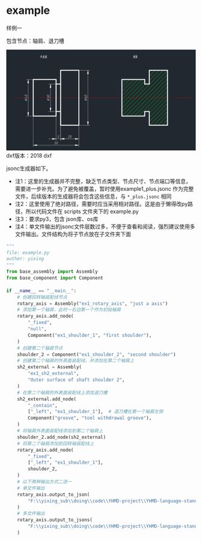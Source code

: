 # example

样例一

包含节点：轴肩、退刀槽

![预览图纸](image.png)
dxf版本：2018 dxf

jsonc生成器如下。

* 注1：这里的生成器并不完整，缺乏节点类型、节点尺寸、节点端口等信息，需要进一步补充。为了避免被覆盖，暂时使用example1_plus.jsonc 作为完整文件，后续版本的生成器将会包含这些信息，与 `*_plus.jsonc` 相同
* 注2：这里使用了绝对路径，需要时应当采用相对路径。这是由于懒得改py路径，所以代码文件在 scripts 文件夹下的 example.py
* 注3：要求py3，包含 json库、os库
* 注4：单文件输出的jsonc文件层数过多，不便于查看和阅读，强烈建议使用多文件输出。文件结构为将子节点放在子文件夹下面

```python
"""
file: example.py
auther: yixing
"""
from base_assembly import Assembly
from base_component import Component

if __name__ == "__main__":
    # 创建回转轴装配线节点
    rotary_axis = Assembly("ex1_rotary_axis", "just a axis")
    # 添加第一个轴肩，此时一右边第一个作为初始轴肩
    rotary_axis.add_node(
        "_fixed",
        "null",
        Component("ex1_shoulder_1", "first shoulder"),
    )
    # 创建第二个轴肩节点
    shoulder_2 = Component("ex1_shoulder_2", "second shoulder")
    # 创建第二个轴肩的外表面装配线，并添加在第二个轴肩上
    sh2_external = Assembly(
        "ex1_sh2_external",
        "Outer surface of shaft shoulder 2",
    )
    # 在第二个轴肩的外表面装配线上添加退刀槽
    sh2_external.add_node(
        "_contain",
        ["_left", "ex1_shoulder_1"],  # 退刀槽在第一个轴肩左侧
        Component("groove", "tool withdrawal groove"),
    )
    # 将轴肩外表面装配线添加到第二个轴肩上
    shoulder_2.add_node(sh2_external)
    # 将第二个轴肩添加到回转轴装配线上
    rotary_axis.add_node(
        "_fixed",
        ["_left", "ex1_shoulder_1"],
        shoulder_2,
    )
    # 以下两种输出方式二选一
    # 单文件输出
    rotary_axis.output_to_json(
        "F:\\yixing_sub\\doing\\code\\YHMD-project\\YHMD-language-standards\\Examples\\example1\\jsonc\\example1.jsonc"
    )
    # 多文件输出
    rotary_axis.output_to_jsons(
        "F:\\yixing_sub\\doing\\code\\YHMD-project\\YHMD-language-standards\\Examples\\example1\\jsonc"
    )
```
